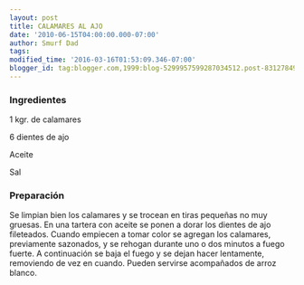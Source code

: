 ```yaml
---
layout: post
title: CALAMARES AL AJO
date: '2010-06-15T04:00:00.000-07:00'
author: Smurf Dad
tags: 
modified_time: '2016-03-16T01:53:09.346-07:00'
blogger_id: tag:blogger.com,1999:blog-5299957599287034512.post-8312784967322307761
---
```


<h3>Ingredientes</h3>

1 kgr. de calamares

6 dientes de ajo

Aceite

Sal

<h3>Preparación</h3>

Se limpian bien los calamares y se trocean en tiras pequeñas no muy gruesas. En una tartera con aceite se ponen a dorar los dientes de ajo fileteados. Cuando empiecen a tomar color se agregan los calamares, previamente sazonados, y se rehogan durante uno o dos minutos a fuego fuerte. A continuación se baja el fuego y se dejan hacer lentamente, removiendo de vez en cuando. Pueden servirse acompañados de arroz blanco.

